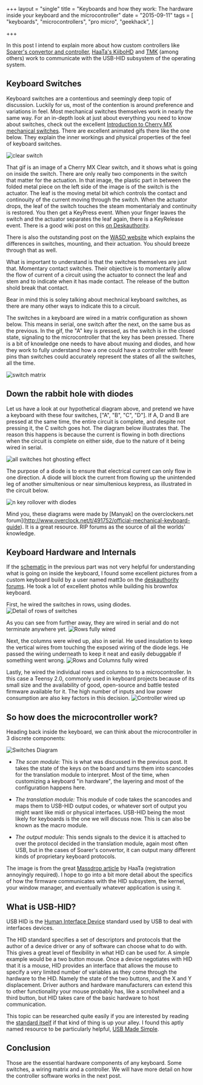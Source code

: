 +++
layout = "single"
title = "Keyboards and how they work: The hardware inside your keyboard and the microcontroller"
date = "2015-09-11"
tags = [
    "keyboards",
    "microcontrollers",
    "pro micro",
    "geekhack",
]

+++

In this post I intend to explain more about how custom controllers like [Soarer's convertor and controller](https://geekhack.org/index.php?topic=17458.0), [HaaTa's KiiboHD](https://github.com/kiibohd/controller) and [TMK](https://github.com/tmk/tmk_keyboard) (among others) work to communicate with the USB-HID subsystem of the operating system.

## Keyboard Switches

Keyboard switches are a contentious and seemingly deep topic of discussion. Luckily for us, most of the contention is around preference and variations in feel. Most mechanical switches themselves work in nearly the same way. For an in-depth look at just about everything you need to know about switches, check out the excellent [Introduction to Cherry MX mechanical switches](www.keyboardco.com/blog/index.php/2012/12/an-introduction-to-cherry-mx-mechanical-switches/). There are excellent animated gifs there like the one below. They explain the inner workings and physical properties of the feel of keyboard switches.

![clear switch](/Clear.gif)

That gif is an image of a Cherry MX Clear switch, and it shows what is going on inside the switch. There are only really two components in the switch that matter for the actuation. In that image, the plastic part in between the folded metal piece on the left side of the image is of the switch is the actuator. The leaf is the moving metal bit which controls the contact and continouity of the current moving through the switch. 
When the actuator drops, the leaf of the switch touches the steam momentarialy and continuity is restored. You then get a KeyPress event. When your finger leaves the switch and the actuator separates the leaf again, there is a KeyRelease event. There is a good wiki post on this [on Deskauthority](http://deskthority.net/wiki/Switch_terminology).

There is also the outstanding post on the [WASD website](http://www.wasdkeyboards.com/mechanical-keyboard-guide) which explains the differences in switches, mounting, and their actuation. You should breeze through that as well. 

What is important to understand is that the switches themselves are just that. Momentary contact switches. Their objective is to momentarily allow the flow of current of a circuit using the actuator to connect the leaf and stem and to indicate when it has made contact. The release of the button shold break that contact.

Bear in mind this is soley talking about mechnical keyboard switches, as there are many other ways to indicate this to a circuit.

The switches in a keyboard are wired in a matrix configuration as shown below. This means in serial, one switch after the next, on the same bus as the previous. In the gif, the "A" key is pressed, as the switch is in the closed state, signaling to the microcontroller that the key has been pressed. There is a bit of knowledge one needs to have about muxing and diodes, and how they work to fully understand how a one could have a controller with fewer pins than switches could accurately represent the states of all the switches, all the time.

![switch matrix](/switchinternal.gif)

## Down the rabbit hole with diodes

Let us have a look at our hypothetical diagram above, and pretend we have a keyboard with these four switches, ["A", "B", "C", "D"]. If A, D and B are pressed at the same time, the entire circuit is complete, and despite not pressing it, the C switch goes hot. The diagram below illustrates that. The reason this happens is because the current is flowing in both directions when the circuit is complete on either side, due to the nature of it being wired in serial.

![all switches hot ghosting effect](/everythinghot.gif)

The purpose of a diode is to ensure that electrical current can only flow in one direction. A diode will block the current from flowing up the unintended leg of another simultenious or near simultenious keypress, as illustrated in the circuit below.

![n key rollover with diodes](/nkro.gif)

Mind you, these diagrams were made by [Manyak] on the overclockers.net forum](http://www.overclock.net/t/491752/official-mechanical-keyboard-guide). It is a great resource. RIP forums as the source of all the worlds' knowledge.

## Keyboard Hardware and Internals

If the [schematic](/12keykeyboard.jpg) in the previous part was not very helpful for understanding what is going on inside the keyboard, I found some excellent pictures from a custom keyboard build by a user named matt3o on the [deskauthority forums](http://deskthority.net/workshop-f7/brownfox-step-by-step-t6050.html). He took a lot of excellent photos while building his brownfox keyboard. 

First, he wired the switches in rows, using diodes.
![Detail of rows of switches](/rowsdetail.jpg)

As you can see from further away, they are wired in serial and do not terminate anywhere yet.
![Rows fully wired](/rows.jpg)

Next, the columns were wired up, also in serial. He used insulation to keep the vertical wires from touching the exposed wiring of the diode legs. He passed the wiring underneath to keep it neat and easily debuggable if something went wrong.
![Rows and Columns fully wired](/rowsandcolumnswired.jpg)

Lastly, he wired the individual rows and columns to to a microcontroller. In this case a Teensy 2.0, commonly used in keyboard projects because of its small size and the availability of good, open-source and battle tested firmware available for it. The high number of inputs and low power consumption are also key factors in this decision. 
![Controller wired up](/controllerfullywired.jpg)


## So how does the microcontroller work?

Heading back inside the keyboard, we can think about the microcontroller in 3 discrete components: 

![Switches Diagram](/switches-diagram.png)

* *The scan module:* This is what was discussed in the previous post. It takes the state of the keys on the board and turns them into scancodes for the translation module to interpret. Most of the time, when customizing a keyboard "in hardware", the layering and most of the configuration happens here.

* *The translation module:* This module of code takes the scancodes and maps them to USB-HID output codes, or whatever sort of output you might want like midi or physical interfaces. USB-HID being the most likely for keyboards is the one we will discuss now. This is can also be known as the macro module.

* *The output module:* This sends signals to the device it is attached to over the protocol decided in the translation module, again most often USB, but in the cases of Soarer's convertor, it can output many different kinds of proprietary keyboard protocols.

The image is from the great [Massdrop article](https://www.massdrop.com/article/introduction-to-keyboard-programming) by HaaTa (registration annoyingly required). I hope to go into a bit more detail about the specifics of how the firmware communicates with the HID subsystem, the kernel, your window manager, and eventually whatever application is using it.

## What is USB-HID?

USB HID is the [Human Interface Device](https://en.wikipedia.org/wiki/USB_human_interface_device_class) standard used by USB to deal with interfaces devices. 

The HID standard specifies a set of descriptors and protocols that the author of a device driver or any of software can choose what to do with. This gives a great level of flexibility in what HID can be used for. A simple example would be a two button mouse. Once a device negotiates with HID that it is a mouse, HID provides an interface that allows the mouse to specify a very limited number of variables as they come through the hardware to the HID. Namely the state of the two buttons, and the X and Y displacement. Driver authors and hardware manufacturers can extend this to other functionality your mouse probably has, like a scrollwheel and a third button, but HID takes care of the basic hardware to host communication. 

This topic can be researched quite easily if you are interested by reading the [standard itself](http://www.usb.org/developers/hidpage/) if that kind of thing is up your alley. I found this aptly named resource to be particularly helpful, [USB Made Simple](http://www.usbmadesimple.co.uk/ums_5.htm).

## Conclusion

Those are the essential hardware components of any keyboard. Some switches, a wiring matrix and a controller. We will have more detail on how the controller software works in the next post.
